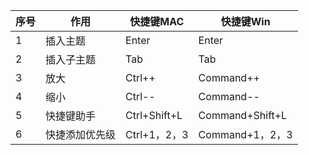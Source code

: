 
| 序号 | 作用  | 快捷键MAC | 快捷键Win |
| ---- | ---- | ----  | ----  |
| 1 | 插入主题  | Enter | Enter |
| 2 | 插入子主题 | Tab | Tab |
| 3 | 放大 | Ctrl++ | Command++ |
| 4 | 缩小 | Ctrl-- | Command-- |
| 5 | 快捷键助手 | Ctrl+Shift+L| Command+Shift+L |
| 6 | 快捷添加优先级 | Ctrl+1，2，3| Command+1，2，3 |



